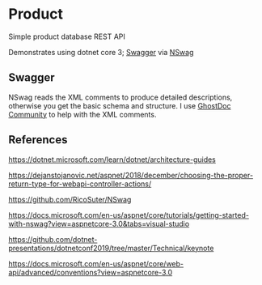 # Product

Simple product database REST API

Demonstrates using dotnet core 3; [Swagger](https://swagger.io/) via [NSwag](https://github.com/RicoSuter/NSwag)

## Swagger

NSwag reads the XML comments to produce detailed descriptions, otherwise you get the basic schema and structure. I use [GhostDoc Community](https://submain.com/download/ghostdoc/community/) to help with the XML comments.

## References

https://dotnet.microsoft.com/learn/dotnet/architecture-guides

https://dejanstojanovic.net/aspnet/2018/december/choosing-the-proper-return-type-for-webapi-controller-actions/

https://github.com/RicoSuter/NSwag

https://docs.microsoft.com/en-us/aspnet/core/tutorials/getting-started-with-nswag?view=aspnetcore-3.0&tabs=visual-studio

https://github.com/dotnet-presentations/dotnetconf2019/tree/master/Technical/keynote

https://docs.microsoft.com/en-us/aspnet/core/web-api/advanced/conventions?view=aspnetcore-3.0

